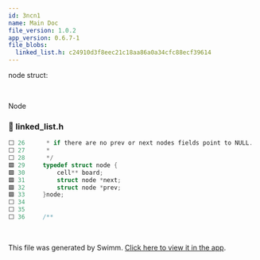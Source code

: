 ```yaml
---
id: 3ncn1
name: Main Doc
file_version: 1.0.2
app_version: 0.6.7-1
file_blobs:
  linked_list.h: c24910d3f8eec21c18aa86a0a34cfc88ecf39614
---
```


node struct:

<br/>

Node
<!-- NOTE-swimm-snippet: the lines below link your snippet to Swimm -->
### 📄 linked_list.h
```c
⬜ 26      * if there are no prev or next nodes fields point to NULL.
⬜ 27      *
⬜ 28      */
🟩 29     typedef struct node {
🟩 30         cell** board;
🟩 31         struct node *next;
🟩 32         struct node *prev;
🟩 33     }node;
⬜ 34     
⬜ 35     
⬜ 36     /**
```

<br/>

This file was generated by Swimm. [Click here to view it in the app](https://app.swimm.io/repos/Z2l0aHViJTNBJTNBYy1wcm9qZWN0JTNBJTNBcm90ZW1iMQ==/docs/3ncn1).